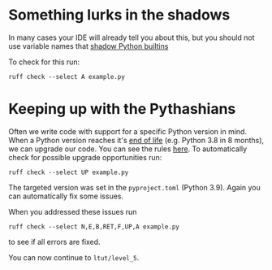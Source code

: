 # Something lurks in the shadows

In many cases your IDE will already tell you about this, but you should not use variable names that [shadow Python builtins](https://docs.astral.sh/ruff/rules/#flake8-builtins-a)

To check for this run:

```
ruff check --select A example.py
```

# Keeping up with the Pythashians

Often we write code with support for a specific Python version in mind. When a Python version reaches it's [end of life](https://endoflife.date/python) (e.g. Python 3.8 in 8 months), we can upgrade our code.
You can see the rules [here](https://docs.astral.sh/ruff/rules/#pyupgrade-up).
To automatically check for possible upgrade opportunities run:

```
ruff check --select UP example.py
```

The targeted version was set in the `pyproject.toml` (Python 3.9).
Again you can automatically fix some issues.

When you addressed these issues run

```
ruff check --select N,E,B,RET,F,UP,A example.py
```

to see if all errors are fixed.

You can now continue to `ltut/level_5`.

